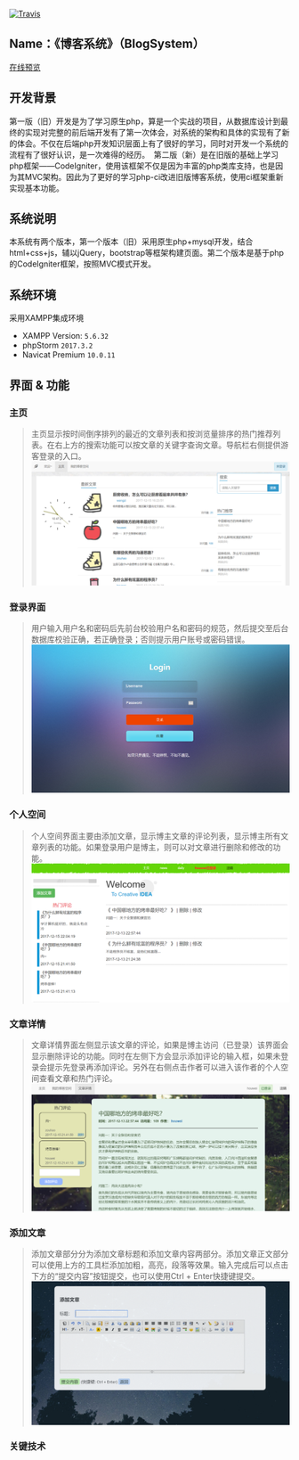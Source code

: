 [![Travis](https://img.shields.io/travis/rust-lang/rust.svg)]()

## Name：《博客系统》（BlogSystem）


[在线预览](http://www.ihouwei.com/myBlog)


## 开发背景
  第一版（旧）开发是为了学习原生php，算是一个实战的项目，从数据库设计到最终的实现对完整的前后端开发有了第一次体会，对系统的架构和具体的实现有了新的体会。不仅在后端php开发知识层面上有了很好的学习，同时对开发一个系统的流程有了很好认识，是一次难得的经历。
  第二版（新）是在旧版的基础上学习php框架——CodeIgniter，使用该框架不仅是因为丰富的php类库支持，也是因为其MVC架构。因此为了更好的学习php-ci改进旧版博客系统，使用ci框架重新实现基本功能。


## 系统说明
  本系统有两个版本，第一个版本（旧）采用原生php+mysql开发，结合html+css+js，辅以jQuery，bootstrap等框架构建页面。第二个版本是基于php的CodeIgniter框架，按照MVC模式开发。
  
  
## 系统环境
采用XAMPP集成环境
* XAMPP Version: `5.6.32`
* phpStorm `2017.3.2`
* Navicat Premium `10.0.11`

## 界面 & 功能

### 主页
>主页显示按时间倒序排列的最近的文章列表和按浏览量排序的热门推荐列表。在右上方的搜索功能可以按文章的关键字查询文章。导航栏右侧提供游客登录的入口。
![主页](https://github.com/Houweix/BlogSystem/raw/master/myBlog/img/1.png)

### 登录界面
>用户输入用户名和密码后先前台校验用户名和密码的规范，然后提交至后台数据库校验正确，若正确登录；否则提示用户账号或密码错误。
![登录](https://github.com/Houweix/BlogSystem/raw/master/myBlog/img/2.png)

### 个人空间
>个人空间界面主要由添加文章，显示博主文章的评论列表，显示博主所有文章列表的功能。如果登录用户是博主，则可以对文章进行删除和修改的功能。
![个人空间](https://github.com/Houweix/BlogSystem/raw/master/myBlog/img/5.png)

### 文章详情
>文章详情界面左侧显示该文章的评论，如果是博主访问（已登录）该界面会显示删除评论的功能。同时在左侧下方会显示添加评论的输入框，如果未登录会提示先登录再添加评论。另外在右侧点击作者可以进入该作者的个人空间查看文章和热门评论。
![文章](https://github.com/Houweix/BlogSystem/raw/master/myBlog/img/3.png)

### 添加文章
>添加文章部分分为添加文章标题和添加文章内容两部分。添加文章正文部分可以使用上方的工具栏添加加粗，高亮，段落等效果。输入完成后可以点击下方的“提交内容”按钮提交，也可以使用Ctrl + Enter快捷键提交。
![主页](https://github.com/Houweix/BlogSystem/raw/master/myBlog/img/4.png)

### 关键技术
